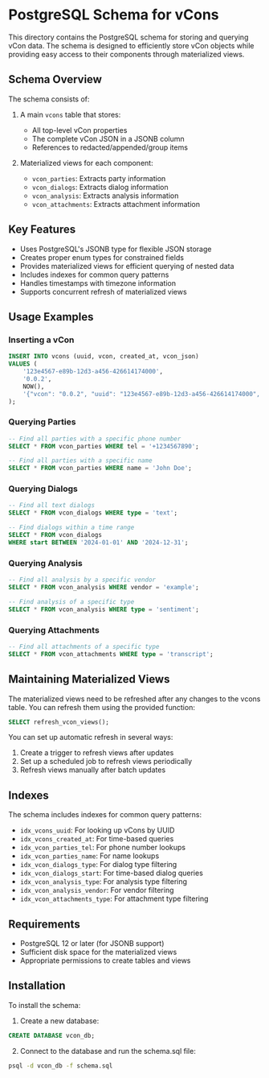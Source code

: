 # PostgreSQL Schema for vCons

This directory contains the PostgreSQL schema for storing and querying vCon data. The schema is designed to efficiently store vCon objects while providing easy access to their components through materialized views.

## Schema Overview

The schema consists of:

1. A main `vcons` table that stores:
   - All top-level vCon properties
   - The complete vCon JSON in a JSONB column
   - References to redacted/appended/group items

2. Materialized views for each component:
   - `vcon_parties`: Extracts party information
   - `vcon_dialogs`: Extracts dialog information
   - `vcon_analysis`: Extracts analysis information
   - `vcon_attachments`: Extracts attachment information

## Key Features

- Uses PostgreSQL's JSONB type for flexible JSON storage
- Creates proper enum types for constrained fields
- Provides materialized views for efficient querying of nested data
- Includes indexes for common query patterns
- Handles timestamps with timezone information
- Supports concurrent refresh of materialized views

## Usage Examples

### Inserting a vCon

```sql
INSERT INTO vcons (uuid, vcon, created_at, vcon_json)
VALUES (
    '123e4567-e89b-12d3-a456-426614174000',
    '0.0.2',
    NOW(),
    '{"vcon": "0.0.2", "uuid": "123e4567-e89b-12d3-a456-426614174000", ...}'::jsonb
);
```

### Querying Parties

```sql
-- Find all parties with a specific phone number
SELECT * FROM vcon_parties WHERE tel = '+1234567890';

-- Find all parties with a specific name
SELECT * FROM vcon_parties WHERE name = 'John Doe';
```

### Querying Dialogs

```sql
-- Find all text dialogs
SELECT * FROM vcon_dialogs WHERE type = 'text';

-- Find dialogs within a time range
SELECT * FROM vcon_dialogs 
WHERE start BETWEEN '2024-01-01' AND '2024-12-31';
```

### Querying Analysis

```sql
-- Find all analysis by a specific vendor
SELECT * FROM vcon_analysis WHERE vendor = 'example';

-- Find analysis of a specific type
SELECT * FROM vcon_analysis WHERE type = 'sentiment';
```

### Querying Attachments

```sql
-- Find all attachments of a specific type
SELECT * FROM vcon_attachments WHERE type = 'transcript';
```

## Maintaining Materialized Views

The materialized views need to be refreshed after any changes to the vcons table. You can refresh them using the provided function:

```sql
SELECT refresh_vcon_views();
```

You can set up automatic refresh in several ways:

1. Create a trigger to refresh views after updates
2. Set up a scheduled job to refresh views periodically
3. Refresh views manually after batch updates

## Indexes

The schema includes indexes for common query patterns:

- `idx_vcons_uuid`: For looking up vCons by UUID
- `idx_vcons_created_at`: For time-based queries
- `idx_vcon_parties_tel`: For phone number lookups
- `idx_vcon_parties_name`: For name lookups
- `idx_vcon_dialogs_type`: For dialog type filtering
- `idx_vcon_dialogs_start`: For time-based dialog queries
- `idx_vcon_analysis_type`: For analysis type filtering
- `idx_vcon_analysis_vendor`: For vendor filtering
- `idx_vcon_attachments_type`: For attachment type filtering

## Requirements

- PostgreSQL 12 or later (for JSONB support)
- Sufficient disk space for the materialized views
- Appropriate permissions to create tables and views

## Installation

To install the schema:

1. Create a new database:
```sql
CREATE DATABASE vcon_db;
```

2. Connect to the database and run the schema.sql file:
```bash
psql -d vcon_db -f schema.sql
``` 